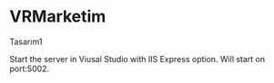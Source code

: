 # VRMarketim
Tasarım1

Start the server in Viusal Studio with IIS Express option.
Will start on port:5002.
